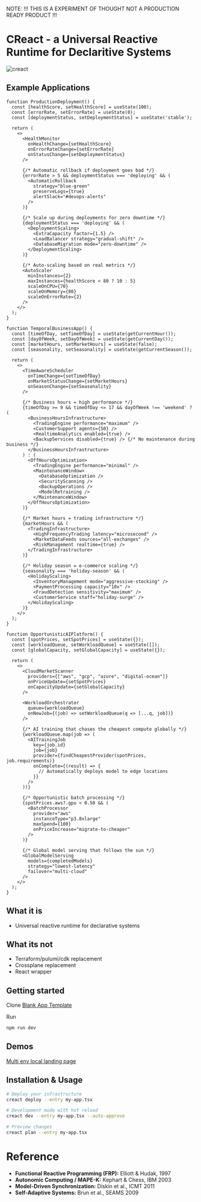 
NOTE: !!! THIS IS A EXPERIMENT OF THOUGHT NOT A PRODUCTION READY PRODUCT !!!

# CReact - a Universal Reactive Runtime for Declaritive Systems

![creact](https://i.postimg.cc/8P66GnT3/banner.jpg)

## Example Applications

```tsx
function ProductionDeployment() {
  const [healthScore, setHealthScore] = useState(100);
  const [errorRate, setErrorRate] = useState(0);
  const [deploymentStatus, setDeploymentStatus] = useState('stable');
  
  return (
    <>
      <HealthMonitor 
        onHealthChange={setHealthScore}
        onErrorRateChange={setErrorRate}
        onStatusChange={setDeploymentStatus}
      />
      
      {/* Automatic rollback if deployment goes bad */}
      {errorRate > 5 && deploymentStatus === 'deploying' && (
        <AutomaticRollback 
          strategy="blue-green"
          preserveLogs={true}
          alertSlack="#devops-alerts"
        />
      )}
      
      {/* Scale up during deployments for zero downtime */}
      {deploymentStatus === 'deploying' && (
        <DeploymentScaling>
          <ExtraCapacity factor={1.5} />
          <LoadBalancer strategy="gradual-shift" />
          <DatabaseMigration mode="zero-downtime" />
        </DeploymentScaling>
      )}
      
      {/* Auto-scaling based on real metrics */}
      <AutoScaler 
        minInstances={2}
        maxInstances={healthScore < 80 ? 10 : 5}
        scaleOnCPU={70}
        scaleOnMemory={80}
        scaleOnErrorRate={2}
      />
    </>
  );
}
```

```tsx
function TemporalBusinessApp() {
  const [timeOfDay, setTimeOfDay] = useState(getCurrentHour());
  const [dayOfWeek, setDayOfWeek] = useState(getCurrentDay());
  const [marketHours, setMarketHours] = useState(false);
  const [seasonality, setSeasonality] = useState(getCurrentSeason());
  
  return (
    <>
      <TimeAwareScheduler 
        onTimeChange={setTimeOfDay}
        onMarketStatusChange={setMarketHours}
        onSeasonChange={setSeasonality}
      />
      
      {/* Business hours = high performance */}
      {timeOfDay >= 9 && timeOfDay <= 17 && dayOfWeek !== 'weekend' ? (
        <BusinessHoursInfrastructure>
          <TradingEngine performance="maximum" />
          <CustomerSupport agents={50} />
          <RealtimeAnalytics enabled={true} />
          <BackupServices disabled={true} /> {/* No maintenance during business */}
        </BusinessHoursInfrastructure>
      ) : (
        <OffHoursOptimization>
          <TradingEngine performance="minimal" />
          <MaintenanceWindow>
            <DatabaseOptimization />
            <SecurityScanning />
            <BackupOperations />
            <ModelRetraining />
          </MaintenanceWindow>
        </OffHoursOptimization>
      )}
      
      {/* Market hours = trading infrastructure */}
      {marketHours && (
        <TradingInfrastructure>
          <HighFrequencyTrading latency="microsecond" />
          <MarketDataFeeds sources="all-exchanges" />
          <RiskManagement realtime={true} />
        </TradingInfrastructure>
      )}
      
      {/* Holiday season = e-commerce scaling */}
      {seasonality === 'holiday-season' && (
        <HolidayScaling>
          <InventoryManagement mode="aggressive-stocking" />
          <PaymentProcessing capacity="10x" />
          <FraudDetection sensitivity="maximum" />
          <CustomerService staff="holiday-surge" />
        </HolidayScaling>
      )}
    </>
  );
}
```


```tsx
function OpportunisticAIPlatform() {
  const [spotPrices, setSpotPrices] = useState({});
  const [workloadQueue, setWorkloadQueue] = useState([]);
  const [globalCapacity, setGlobalCapacity] = useState({});
  
  return (
    <>
      <CloudMarketScanner 
        providers={["aws", "gcp", "azure", "digital-ocean"]}
        onPriceUpdate={setSpotPrices}
        onCapacityUpdate={setGlobalCapacity}
      />
      
      <WorkloadOrchestrator 
        queue={workloadQueue}
        onNewJob={(job) => setWorkloadQueue(q => [...q, job])}
      />
      
      {/* AI training that chases the cheapest compute globally */}
      {workloadQueue.map(job => (
        <AITrainingJob 
          key={job.id}
          job={job}
          provider={findCheapestProvider(spotPrices, job.requirements)}
          onComplete={(result) => {
            // Automatically deploys model to edge locations
          }}
        />
      ))}
      
      {/* Opportunistic batch processing */}
      {spotPrices.aws?.gpu < 0.50 && (
        <BatchProcessor 
          provider="aws"
          instanceType="p3.8xlarge"
          maxSpend={100}
          onPriceIncrease="migrate-to-cheaper"
        />
      )}
      
      {/* Global model serving that follows the sun */}
      <GlobalModelServing 
        models={completedModels}
        strategy="lowest-latency"
        failover="multi-cloud"
      />
    </>
  );
}
```

## What it is

- Universal reactive runtime for declarative systems

## What its not

- Terraform/pulumi/cdk replacement
- Crossplane replacement 
- React wrapper

## Getting started

Clone [Blank App Template](https://github.com/creact-labs/creact-blank-app-template)  

Run

```bash
npm run dev
```

## Demos

[Multi env local landing page](https://github.com/creact-labs/creact-app-demo-multi-env-web-server)


## Installation & Usage

```bash
# Deploy your infrastructure
creact deploy --entry my-app.tsx

# Development mode with hot reload
creact dev --entry my-app.tsx --auto-approve

# Preview changes
creact plan --entry my-app.tsx
```

# Reference

- **Functional Reactive Programming (FRP):** Elliott & Hudak, 1997  
- **Autonomic Computing / MAPE-K:** Kephart & Chess, IBM 2003  
- **Model-Driven Synchronization:** Diskin et al., ICMT 2011  
- **Self-Adaptive Systems:** Brun et al., SEAMS 2009  

